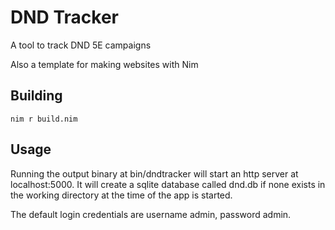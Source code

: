 
# DND Tracker

A tool to track DND 5E campaigns

Also a template for making websites with Nim

## Building

```
nim r build.nim
```

## Usage

Running the output binary at bin/dndtracker will start an http server at localhost:5000.
It will create a sqlite database called dnd.db if none exists in the working directory at the time of the app is started.

The default login credentials are username admin, password admin.
